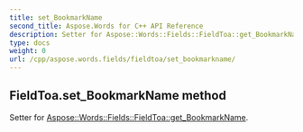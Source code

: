 ```yaml
---
title: set_BookmarkName
second_title: Aspose.Words for C++ API Reference
description: Setter for Aspose::Words::Fields::FieldToa::get_BookmarkName. 
type: docs
weight: 0
url: /cpp/aspose.words.fields/fieldtoa/set_bookmarkname/
---
```

## FieldToa.set_BookmarkName method


Setter for [Aspose::Words::Fields::FieldToa::get_BookmarkName](./get_bookmarkname/).

